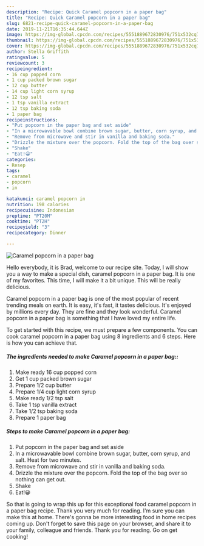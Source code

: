 ```yaml
---
description: "Recipe: Quick Caramel popcorn in a paper bag"
title: "Recipe: Quick Caramel popcorn in a paper bag"
slug: 6821-recipe-quick-caramel-popcorn-in-a-paper-bag
date: 2019-11-21T16:35:44.644Z
image: https://img-global.cpcdn.com/recipes/5551889672830976/751x532cq70/caramel-popcorn-in-a-paper-bag-recipe-main-photo.jpg
thumbnail: https://img-global.cpcdn.com/recipes/5551889672830976/751x532cq70/caramel-popcorn-in-a-paper-bag-recipe-main-photo.jpg
cover: https://img-global.cpcdn.com/recipes/5551889672830976/751x532cq70/caramel-popcorn-in-a-paper-bag-recipe-main-photo.jpg
author: Stella Griffith
ratingvalue: 5
reviewcount: 3
recipeingredient:
- 16 cup popped corn
- 1 cup packed brown sugar
- 12 cup butter
- 14 cup light corn syrup
- 12 tsp salt
- 1 tsp vanilla extract
- 12 tsp baking soda
- 1 paper bag
recipeinstructions:
- "Put popcorn in the paper bag and set aside"
- "In a microwavable bowl combine brown sugar, butter, corn syrup, and salt. Heat for two minutes."
- "Remove from microwave and stir in vanilla and baking soda."
- "Drizzle the mixture over the popcorn. Fold the top of the bag over so nothing can get out."
- "Shake"
- "Eat!😀"
categories:
- Resep
tags:
- caramel
- popcorn
- in

katakunci: caramel popcorn in
nutrition: 198 calories
recipecuisine: Indonesian
preptime: "PT20M"
cooktime: "PT2H"
recipeyield: "3"
recipecategory: Dinner

---
```



![Caramel popcorn in a paper bag](https://img-global.cpcdn.com/recipes/5551889672830976/751x532cq70/caramel-popcorn-in-a-paper-bag-recipe-main-photo.jpg)

Hello everybody, it is Brad, welcome to our recipe site. Today, I will show you a way to make a special dish, caramel popcorn in a paper bag. It is one of my favorites. This time, I will make it a bit unique. This will be really delicious.



Caramel popcorn in a paper bag is one of the most popular of recent trending meals on earth. It is easy, it's fast, it tastes delicious. It's enjoyed by millions every day. They are fine and they look wonderful. Caramel popcorn in a paper bag is something that I have loved my entire life.


To get started with this recipe, we must prepare a few components. You can cook caramel popcorn in a paper bag using 8 ingredients and 6 steps. Here is how you can achieve that.

##### The ingredients needed to make Caramel popcorn in a paper bag::

1. Make ready 16 cup popped corn
1. Get 1 cup packed brown sugar
1. Prepare 1/2 cup butter
1. Prepare 1/4 cup light corn syrup
1. Make ready 1/2 tsp salt
1. Take 1 tsp vanilla extract
1. Take 1/2 tsp baking soda
1. Prepare 1 paper bag




##### Steps to make Caramel popcorn in a paper bag:

1. Put popcorn in the paper bag and set aside
1. In a microwavable bowl combine brown sugar, butter, corn syrup, and salt. Heat for two minutes.
1. Remove from microwave and stir in vanilla and baking soda.
1. Drizzle the mixture over the popcorn. Fold the top of the bag over so nothing can get out.
1. Shake
1. Eat!😀




So that is going to wrap this up for this exceptional food caramel popcorn in a paper bag recipe. Thank you very much for reading. I'm sure you can make this at home. There's gonna be more interesting food in home recipes coming up. Don't forget to save this page on your browser, and share it to your family, colleague and friends. Thank you for reading. Go on get cooking!
